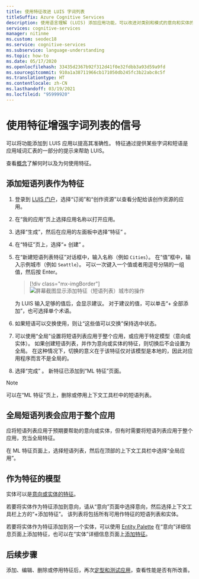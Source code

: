 ```yaml
---
title: 使用特征改进 LUIS 字词列表
titleSuffix: Azure Cognitive Services
description: 使用语言理解 (LUIS) 添加应用功能，可以改进对类别和模式的意向和实体的检测或预测
services: cognitive-services
manager: nitinme
ms.custom: seodec18
ms.service: cognitive-services
ms.subservice: language-understanding
ms.topic: how-to
ms.date: 05/17/2020
ms.openlocfilehash: 33435d2367b92f312d41f0e32fdbb3a93d59a9fd
ms.sourcegitcommit: 910a1a38711966cb171050db245fc3b22abc8c5f
ms.translationtype: HT
ms.contentlocale: zh-CN
ms.lasthandoff: 03/19/2021
ms.locfileid: "95999920"
---
```

# <a name="use-features-to-boost-signal-of-word-list"></a>使用特征增强字词列表的信号

可以将功能添加到 LUIS 应用以提高其准确性。 特征通过提供某些字词和短语是应用域词汇表的一部分的提示来帮助 LUIS。

查看[概念](luis-concept-feature.md)了解何时以及为何使用特征。

## <a name="add-phrase-list-as-a-feature"></a>添加短语列表作为特征

1. 登录到 [LUIS 门户](https://www.luis.ai)，选择“订阅”和“创作资源”以查看分配给该创作资源的应用。
1. 在“我的应用”页上选择应用名称以打开应用。
1. 选择“生成”，然后在应用的左面板中选择“特征” 。

1. 在“特征”页上，选择“+ 创建” 。

1. 在“新建短语列表特征”对话框中，输入名称（例如 `Cities`）。 在“值”框中，输入示例城市（例如 `Seattle`）。 可以一次键入一个值或者用逗号分隔的一组值，然后按 Enter。

    > [!div class="mx-imgBorder"]
    > ![屏幕截图显示添加特征（短语列表）城市的操作](./media/luis-add-features/add-phrase-list-cities.png)

    为 LUIS 输入足够的值后，会显示建议。 对于建议的值，可以单击“+ 全部添加”，也可选择单个术语。

1. 如果短语可以交换使用，则让“这些值可以交换”保持选中状态。

1. 可以使用“全局”设置将短语列表应用于整个应用，或应用于特定模型（意向或实体）。 如果创建短语列表，并作为意向或实体的特征，则切换后不会设置为全局。 在这种情况下，切换的意义在于该特征仅对该模型是本地的，因此对应用程序而言不是全局的。

1. 选择“完成”  。 新特征已添加到“ML 特征”页面。

<a name="edit-phrase-list"></a>
<a name="delete-phrase-list"></a>
<a name="deactivate-phrase-list"></a>


> [!Note]
> 可以在“ML 特征”页上，删除或停用上下文工具栏中的短语列表。

## <a name="global-phrase-list-applies-to-entire-app"></a>全局短语列表会应用于整个应用

应将短语列表应用于预期要帮助的意向或实体，但有时需要将短语列表应用于整个应用，充当全局特征。

在 ML 特征页面上，选择短语列表，然后在顶部的上下文工具栏中选择“全局应用”。

## <a name="model-as-a-feature"></a>作为特征的模型

实体可以是[意向或实体的特征](luis-concept-feature.md)。

若要将实体作为特征添加到意向，请从“意向”页面中选择意向，然后选择上下文工具栏上方的“+添加特征”。 该列表将包括所有可用作特征的短语列表和实体。

若要将实体作为特征添加到另一个实体，可以使用 [Entity Palette](label-entity-example-utterance.md#adding-entity-as-a-feature-from-the-entity-palette) 在“意向”详细信息页面上添加特征，也可以在“实体”详细信息页面上[添加特征](luis-how-to-add-entities.md#add-a-feature-to-a-machine-learned-entity)。

## <a name="next-steps"></a>后续步骤

添加、编辑、删除或停用特征后，再次[定型和测试应用](luis-interactive-test.md)，查看性能是否有所改善。
